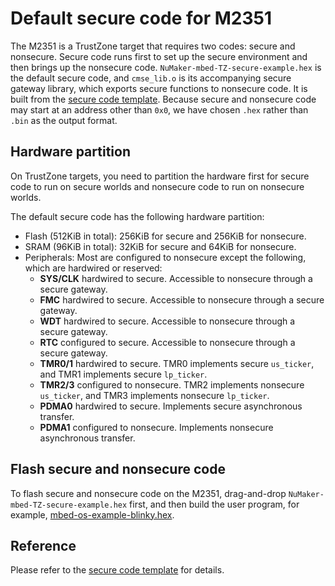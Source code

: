 # Default secure code for M2351

The M2351 is a TrustZone target that requires two codes: secure and nonsecure. Secure code runs first to set up the secure environment and then brings up the nonsecure code. `NuMaker-mbed-TZ-secure-example.hex` is the default secure code, and `cmse_lib.o` is its accompanying
secure gateway library, which exports secure functions to nonsecure code. It is built from the [secure code template](https://github.com/OpenNuvoton/NuMaker-mbed-TZ-secure-example). Because secure and nonsecure code may start at an address other than `0x0`, we have chosen `.hex` rather than `.bin` as the output format.

## Hardware partition

On TrustZone targets, you need to partition the hardware first for secure code to run on secure worlds and nonsecure code to run on nonsecure worlds.

The default secure code has the following hardware partition:

- Flash (512KiB in total): 256KiB for secure and 256KiB for nonsecure.
- SRAM (96KiB in total): 32KiB for secure and 64KiB for nonsecure.
- Peripherals: Most are configured to nonsecure except the following, which are hardwired or reserved:
    - **SYS/CLK** hardwired to secure. Accessible to nonsecure through a secure gateway.
    - **FMC** hardwired to secure. Accessible to nonsecure through a secure gateway.
    - **WDT** hardwired to secure. Accessible to nonsecure through a secure gateway.
    - **RTC** configured to secure. Accessible to nonsecure through a secure gateway.
    - **TMR0/1** hardwired to secure. TMR0 implements secure `us_ticker`, and TMR1 implements secure `lp_ticker`.
    - **TMR2/3** configured to nonsecure. TMR2 implements nonsecure `us_ticker`, and TMR3 implements nonsecure `lp_ticker`.
    - **PDMA0** hardwired to secure. Implements secure asynchronous transfer.
    - **PDMA1** configured to nonsecure. Implements nonsecure asynchronous transfer.

## Flash secure and nonsecure code

To flash secure and nonsecure code on the M2351, drag-and-drop `NuMaker-mbed-TZ-secure-example.hex` first, and then build the user program, for example, [mbed-os-example-blinky.hex](https://github.com/ARMmbed/mbed-os-example-blinky).

## Reference

Please refer to the [secure code template](https://github.com/OpenNuvoton/NuMaker-mbed-TZ-secure-example) for details.
